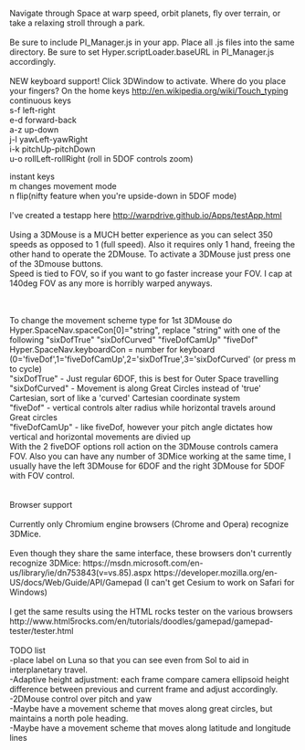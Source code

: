 Navigate through Space at warp speed, orbit planets, fly over terrain, or take a relaxing stroll through a park.<br />
<br />
Be sure to include PI_Manager.js in your app. Place all .js files into the same directory. Be sure to set Hyper.scriptLoader.baseURL in PI_Manager.js accordingly.
<br />
<br />
NEW keyboard support! Click 3DWindow to activate. Where do you place your fingers? On the home keys http://en.wikipedia.org/wiki/Touch_typing <br />
continuous keys<br />
s-f left-right<br />
e-d forward-back<br />
a-z up-down<br />
j-l yawLeft-yawRight<br />
i-k pitchUp-pitchDown<br />
u-o rollLeft-rollRight (roll in 5DOF controls zoom)<br />

instant keys<br />
m changes movement mode<br />
n flip(nifty feature when you're upside-down in 5DOF mode)<br />
<br />
I've created a testapp here http://warpdrive.github.io/Apps/testApp.html <br />
<br />
Using a 3DMouse is a MUCH better experience as you can select 350 speeds as opposed to 1 (full speed). Also it requires only 1 hand, freeing the other hand to operate the 2DMouse. To activate a 3DMouse just press one of the 3Dmouse buttons.<br />
Speed is tied to FOV, so if you want to go faster increase your FOV. I cap at 140deg FOV as any more is horribly warped anyways.

<br />
<br />
To change the movement scheme type for 1st 3DMouse do Hyper.SpaceNav.spaceCon[0]="string", replace "string" with one of the following "sixDofTrue" "sixDofCurved" "fiveDofCamUp" "fiveDof"<br />
Hyper.SpaceNav.keyboardCon = number for keyboard (0='fiveDof',1='fiveDofCamUp',2='sixDofTrue',3='sixDofCurved' (or press m to cycle)<br />
"sixDofTrue" - Just regular 6DOF, this is best for Outer Space travelling<br />
"sixDofCurved" - Movement is along Great Circles instead of 'true' Cartesian, sort of like a 'curved' Cartesian coordinate system<br />
"fiveDof" - vertical controls alter radius while horizontal travels around Great circles<br />
"fiveDofCamUp" -  like fiveDof, however your pitch angle dictates how vertical and horizontal movements are divied up<br />
With the 2 fiveDOF options roll action on the 3DMouse controls camera FOV. Also you can have any number of 3DMice working at the same time, I usually have the left 3DMouse for 6DOF and the right 3DMouse for 5DOF with FOV control. <br />
<br />
<br />
Browser support<br />
<br />
Currently only Chromium engine browsers (Chrome and Opera) recognize 3DMice.<br />
<br />
Even though they share the same interface, these browsers don't currently recognize 3DMice: https://msdn.microsoft.com/en-us/library/ie/dn753843(v=vs.85).aspx https://developer.mozilla.org/en-US/docs/Web/Guide/API/Gamepad (I can't get Cesium to work on Safari for Windows)<br />
<br />
I get the same results using the HTML rocks tester on the various browsers http://www.html5rocks.com/en/tutorials/doodles/gamepad/gamepad-tester/tester.html <br />
<br />
TODO list<br />
-place label on Luna so that you can see even from Sol to aid in interplanetary travel.<br>
-Adaptive height adjustment: each frame compare camera ellipsoid height difference between previous and current frame and adjust accordingly.<br />
-2DMouse control over pitch and yaw<br />
-Maybe have a movement scheme that moves along great circles, but maintains a north pole heading.<br />
-Maybe have a movement scheme that moves along latitude and longitude lines<br />
